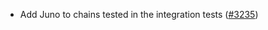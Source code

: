 - Add Juno to chains tested in the integration tests
  ([#3235](https://github.com/informalsystems/hermes/issues/3235))